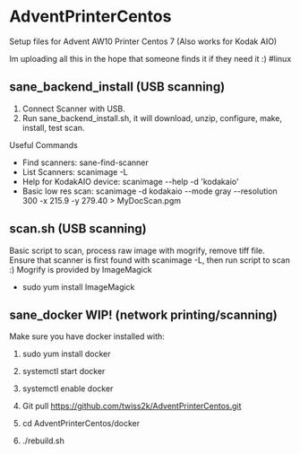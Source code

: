 # AdventPrinterCentos

Setup files for Advent AW10 Printer Centos 7
(Also works for Kodak AIO)

Im uploading all this in the hope that someone finds it if they need it :)
#linux

sane_backend_install (USB scanning)
-----------------------------

1. Connect Scanner with USB.
2. Run sane_backend_install.sh, it will download, unzip, configure, make, install, test scan.

Useful Commands
* Find scanners: sane-find-scanner
* List Scanners: scanimage -L
* Help for KodakAIO device: scanimage --help -d 'kodakaio'
* Basic low res scan:  scanimage -d kodakaio --mode gray --resolution 300 -x 215.9 -y 279.40 > MyDocScan.pgm

scan.sh (USB scanning)
-------

Basic script to scan, process raw image with mogrify, remove tiff file.
Ensure that scanner is first found with scanimage -L, then run script to scan :)
Mogrify is provided by ImageMagick
* sudo yum install ImageMagick
      
sane_docker WIP! (network printing/scanning)
--------------------

Make sure you have docker installed with:
1. sudo yum install docker
2. systemctl start docker
3. systemctl enable docker

1. Git pull https://github.com/twiss2k/AdventPrinterCentos.git
2. cd AdventPrinterCentos/docker
3. ./rebuild.sh
